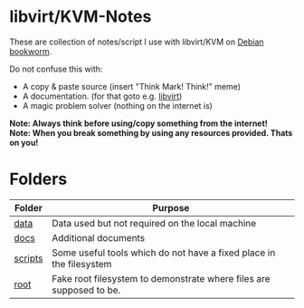 # libvirt/KVM-Notes
These are collection of notes/script I use with libvirt/KVM on [Debian bookworm](https://wiki.debian.org/DebianBookworm).

Do not confuse this with:
* A copy & paste source (insert "Think Mark! Think!" meme)
* A documentation. (for that goto e.g. [libvirt](https://libvirt.org/))
* A magic problem solver (nothing on the internet is)

**Note: Always think before using/copy something from the internet!**\
**Note: When you break something by using any resources provided. Thats on you!**

# Folders
| Folder | Purpose |
|-|-|
|[data](./data/)|Data used but not required on the local machine|
|[docs](./docs/)|Additional documents|
|[scripts](./scripts/)|Some useful tools which do not have a fixed place in the filesystem|
|[root](./root)|Fake root filesystem to demonstrate where files are supposed to be.|
